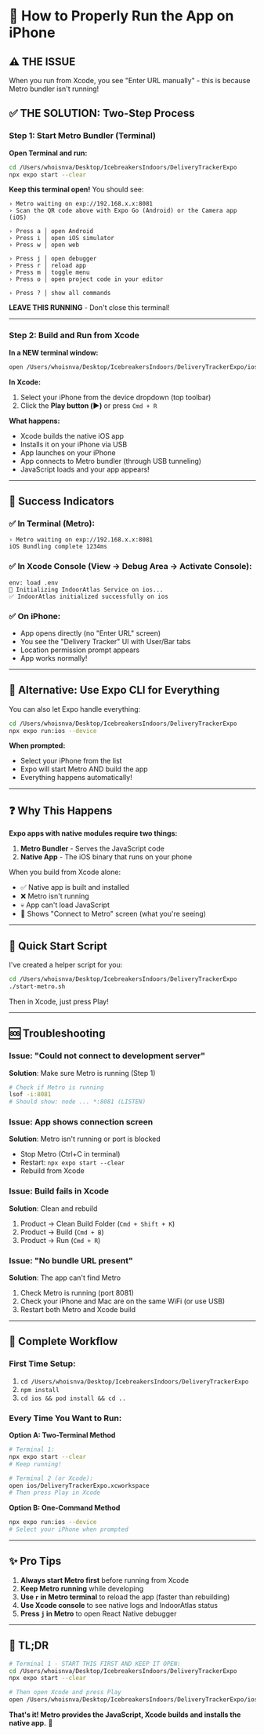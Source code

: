 # 📱 How to Properly Run the App on iPhone

## ⚠️ THE ISSUE
When you run from Xcode, you see "Enter URL manually" - this is because Metro bundler isn't running!

## ✅ THE SOLUTION: Two-Step Process

### Step 1: Start Metro Bundler (Terminal)

**Open Terminal and run:**
```bash
cd /Users/whoisnva/Desktop/IcebreakersIndoors/DeliveryTrackerExpo
npx expo start --clear
```

**Keep this terminal open!** You should see:
```
› Metro waiting on exp://192.168.x.x:8081
› Scan the QR code above with Expo Go (Android) or the Camera app (iOS)

› Press a │ open Android
› Press i │ open iOS simulator
› Press w │ open web

› Press j │ open debugger
› Press r │ reload app
› Press m │ toggle menu
› Press o │ open project code in your editor

› Press ? │ show all commands
```

**LEAVE THIS RUNNING** - Don't close this terminal!

---

### Step 2: Build and Run from Xcode

**In a NEW terminal window:**
```bash
open /Users/whoisnva/Desktop/IcebreakersIndoors/DeliveryTrackerExpo/ios/DeliveryTrackerExpo.xcworkspace
```

**In Xcode:**
1. Select your iPhone from the device dropdown (top toolbar)
2. Click the **Play button (▶️)** or press `Cmd + R`

**What happens:**
- Xcode builds the native iOS app
- Installs it on your iPhone via USB
- App launches on your iPhone
- App connects to Metro bundler (through USB tunneling)
- JavaScript loads and your app appears!

---

## 🎉 Success Indicators

### ✅ In Terminal (Metro):
```
› Metro waiting on exp://192.168.x.x:8081
iOS Bundling complete 1234ms
```

### ✅ In Xcode Console (View → Debug Area → Activate Console):
```
env: load .env
🏢 Initializing IndoorAtlas Service on ios...
✅ IndoorAtlas initialized successfully on ios
```

### ✅ On iPhone:
- App opens directly (no "Enter URL" screen)
- You see the "Delivery Tracker" UI with User/Bar tabs
- Location permission prompt appears
- App works normally!

---

## 🔧 Alternative: Use Expo CLI for Everything

You can also let Expo handle everything:

```bash
cd /Users/whoisnva/Desktop/IcebreakersIndoors/DeliveryTrackerExpo
npx expo run:ios --device
```

**When prompted:**
- Select your iPhone from the list
- Expo will start Metro AND build the app
- Everything happens automatically!

---

## ❓ Why This Happens

**Expo apps with native modules require two things:**

1. **Metro Bundler** - Serves the JavaScript code
2. **Native App** - The iOS binary that runs on your phone

When you build from Xcode alone:
- ✅ Native app is built and installed
- ❌ Metro isn't running
- 💀 App can't load JavaScript
- 📱 Shows "Connect to Metro" screen (what you're seeing)

---

## 🚀 Quick Start Script

I've created a helper script for you:

```bash
cd /Users/whoisnva/Desktop/IcebreakersIndoors/DeliveryTrackerExpo
./start-metro.sh
```

Then in Xcode, just press Play!

---

## 🆘 Troubleshooting

### Issue: "Could not connect to development server"
**Solution**: Make sure Metro is running (Step 1)
```bash
# Check if Metro is running
lsof -i:8081
# Should show: node ... *:8081 (LISTEN)
```

### Issue: App shows connection screen
**Solution**: Metro isn't running or port is blocked
- Stop Metro (Ctrl+C in terminal)
- Restart: `npx expo start --clear`
- Rebuild from Xcode

### Issue: Build fails in Xcode
**Solution**: Clean and rebuild
1. Product → Clean Build Folder (`Cmd + Shift + K`)
2. Product → Build (`Cmd + B`)
3. Product → Run (`Cmd + R`)

### Issue: "No bundle URL present"
**Solution**: The app can't find Metro
1. Check Metro is running (port 8081)
2. Check your iPhone and Mac are on the same WiFi (or use USB)
3. Restart both Metro and Xcode build

---

## 📝 Complete Workflow

### First Time Setup:
1. `cd /Users/whoisnva/Desktop/IcebreakersIndoors/DeliveryTrackerExpo`
2. `npm install`
3. `cd ios && pod install && cd ..`

### Every Time You Want to Run:

**Option A: Two-Terminal Method**
```bash
# Terminal 1:
npx expo start --clear
# Keep running!

# Terminal 2 (or Xcode):
open ios/DeliveryTrackerExpo.xcworkspace
# Then press Play in Xcode
```

**Option B: One-Command Method**
```bash
npx expo run:ios --device
# Select your iPhone when prompted
```

---

## ✨ Pro Tips

1. **Always start Metro first** before running from Xcode
2. **Keep Metro running** while developing
3. **Use `r` in Metro terminal** to reload the app (faster than rebuilding)
4. **Use Xcode console** to see native logs and IndoorAtlas status
5. **Press `j` in Metro** to open React Native debugger

---

## 🎯 TL;DR

```bash
# Terminal 1 - START THIS FIRST AND KEEP IT OPEN:
cd /Users/whoisnva/Desktop/IcebreakersIndoors/DeliveryTrackerExpo
npx expo start --clear

# Then open Xcode and press Play
open /Users/whoisnva/Desktop/IcebreakersIndoors/DeliveryTrackerExpo/ios/DeliveryTrackerExpo.xcworkspace
```

**That's it! Metro provides the JavaScript, Xcode builds and installs the native app.** 🚀



